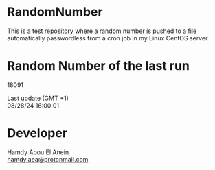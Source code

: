 # RandomNumber    
This is a test repository where a random number is pushed to a file automatically passwordless from a cron job in my Linux CentOS server    
# Random Number of the last run   
18091
      
Last update (GMT +1)    
08/28/24 16:00:01
# Developer    
Hamdy Abou El Anein   
hamdy.aea@protonmail.com
